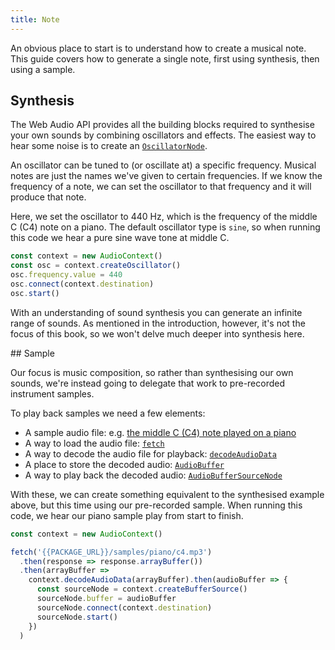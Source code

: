```yaml
---
title: Note
---
```


An obvious place to start is to understand how to create a musical note. This
guide covers how to generate a single note, first using synthesis, then using a
sample.

## Synthesis

The Web Audio API provides all the building blocks required to synthesise your
own sounds by combining oscillators and effects. The easiest way to hear some
noise is to create an
[`OscillatorNode`](https://developer.mozilla.org/en-US/docs/Web/API/OscillatorNode).

An oscillator can be tuned to (or oscillate at) a specific frequency. Musical
notes are just the names we've given to certain frequencies. If we know the
frequency of a note, we can set the oscillator to that frequency and it will
produce that note.

Here, we set the oscillator to 440 Hz, which is the frequency of the middle C
(C4) note on a piano. The default oscillator type is `sine`, so when running
this code we hear a pure sine wave tone at middle C.

```js
const context = new AudioContext()
const osc = context.createOscillator()
osc.frequency.value = 440
osc.connect(context.destination)
osc.start()
```

With an understanding of sound synthesis you can generate an infinite range of
sounds. As mentioned in the introduction, however, it's not the focus of this
book, so we won't delve much deeper into synthesis here.

## Sample

Our focus is music composition, so rather than synthesising our own sounds,
we're instead going to delegate that work to pre-recorded instrument samples.

To play back samples we need a few elements:

- A sample audio file: e.g.
  [the middle C (C4) note played on a piano](https://unpkg.com/@meleyal/gen/samples/piano/c4.mp3)
- A way to load the audio file:
  [`fetch`](https://developer.mozilla.org/en-US/docs/Web/API/Fetch_API)
- A way to decode the audio file for playback:
  [`decodeAudioData`](https://developer.mozilla.org/en-US/docs/Web/API/BaseAudioContext/decodeAudioData)
- A place to store the decoded audio:
  [`AudioBuffer`](https://developer.mozilla.org/en-US/docs/Web/API/AudioBuffer)
- A way to play back the decoded audio:
  [`AudioBufferSourceNode`](https://developer.mozilla.org/en-US/docs/Web/API/AudioBufferSourceNode)

With these, we can create something equivalent to the synthesised example above,
but this time using our pre-recorded sample. When running this code, we hear our
piano sample play from start to finish.

```js
const context = new AudioContext()

fetch('{{PACKAGE_URL}}/samples/piano/c4.mp3')
  .then(response => response.arrayBuffer())
  .then(arrayBuffer =>
    context.decodeAudioData(arrayBuffer).then(audioBuffer => {
      const sourceNode = context.createBufferSource()
      sourceNode.buffer = audioBuffer
      sourceNode.connect(context.destination)
      sourceNode.start()
    })
  )
```
